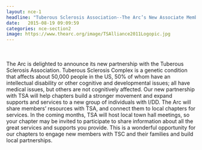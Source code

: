 ```yaml
---
layout: nce-1
headline: "Tuberous Sclerosis Association--The Arc’s New Associate Member Organization"
date:   2015-08-19 09:09:59
categories: nce-section2
image: https://www.thearc.org/image/TSAlliance2011Logopic.jpg
---
```

<br><br>The Arc is delighted to announce its new partnership with the Tuberous Sclerosis Association. Tuberous Sclerosis Complex is a genetic condition that affects about 50,000 people in the US, 50% of whom have an intellectual disability or other cognitive and developmental issues; all have medical issues, but others are not cognitively affected. Our new partnership with TSA will help chapters build a stronger movement and expand supports and services to a new group of individuals with I/DD. The Arc will share members’ resources with TSA, and connect them to local chapters for services. In the coming months, TSA will host local town hall meetings, so your chapter may be invited to participate to share information about all the great services and supports you provide. This is a wonderful opportunity for our chapters to engage new members with TSC and their families and build local partnerships.